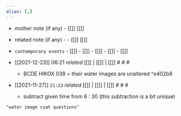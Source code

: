 ```yaml
---
alias: [,]
---
```

- mother note (if any)
		- [[]] [[]]
- related note (if any) -
		- [[]] [[]]
- `contemporary events`	- [[]]	- [[]]	- [[]]	- [[]]	- [[]]

- [[2021-12-23]] 06:21 _related_ [[]] | [[]] | [[]] # # #
	- BCDE HIKOX 038 = their water images are unaltered ^e402b8
- [[2021-11-27]]  `21:23` _related_ [[]] | [[]] | [[]] # # #
	- subtract given time from 6 : 30 (this subtraction is a bit unique)

```query
"water image csat questions"
```